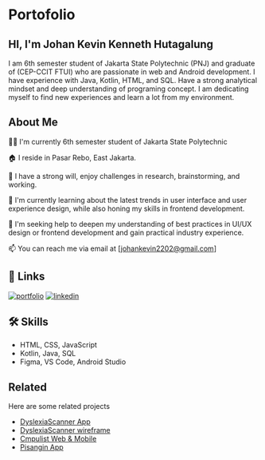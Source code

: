 
# Portofolio 


## HI, I'm Johan Kevin Kenneth Hutagalung

I am 6th semester student of Jakarta State Polytechnic (PNJ) and graduate of (CEP-CCIT FTUI) who are passionate in web and Android development. I have experience with Java, Kotlin, HTML, and SQL. Have a strong analytical mindset and deep understanding of programing concept. 
I am dedicating myself to find new experiences and learn a lot from my environment.





## About Me
👩‍💻 I'm currently 6th semester student of Jakarta State Polytechnic

🏠 I reside in Pasar Rebo, East Jakarta.

💬 I have a strong will, enjoy challenges in research, brainstorming, and working.

🧠 I'm currently learning about the latest trends in user interface and user experience design, while also honing my skills in frontend development.

🤔 I'm seeking help to deepen my understanding of best practices in UI/UX design or frontend development and gain practical industry experience.

📫 You can reach me via email at [johankevin2202@gmail.com]


## 🔗 Links
[![portfolio](https://img.shields.io/badge/my_portfolio-000?style=for-the-badge&logo=ko-fi&logoColor=white)](https://github.com/johankvn22?tab=overview&from=2024-05-01&to=2024-05-31)
[![linkedin](https://img.shields.io/badge/linkedin-0A66C2?style=for-the-badge&logo=linkedin&logoColor=white)](https://www.linkedin.com/in/johan-kevin-kenneth-hutagalung-402597243/)
## 🛠 Skills
- HTML, CSS, JavaScript
- Kotlin, Java, SQL
- Figma, VS Code, Android Studio


## Related

Here are some related projects

- [DyslexiaScanner App](https://github.com/CH2-PS100/DyslexiaScanner_MD/blob/main/README.md)
- [DyslexiaScanner wireframe](https://www.figma.com/design/ur1DrBAhQyKC5AmjZwbhOI/Capstone-UI?node-id=0-1&t=fF6c63aHHqFVgYPx-0)
- [Cmpulist Web & Mobile](https://www.figma.com/design/crGogdQOFTjj3a0zJzYw53/Compulist?node-id=0-1&t=e2l9yBXzGOr1enRp-0)
- [Pisangin App](https://www.figma.com/design/crGogdQOFTjj3a0zJzYw53/Compulist?node-id=0-1&t=e2l9yBXzGOr1enRp-0v)
